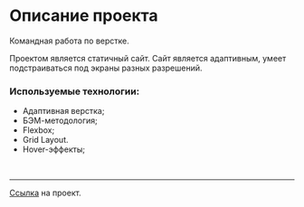 # Описание проекта
Командная работа по верстке.

Проектом является статичный сайт. Сайт является адаптивным, умеет подстраиваться под экраны разных разрешений.

### **Используемые технологии:**
* Адаптивная верстка;
* БЭМ-методология;
* Flexbox;
* Grid Layout.
* Hover-эффекты;

<br>

---

[Ссылка](https://) на проект.